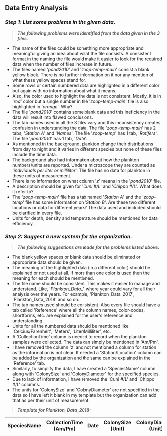 ## **Data Entry Analysis**

### **_Step 1: List some problems in the given data._**

> **_The following problems were identified from the data given in the 3 files._** 

- The name of the files could be something more appropriate and meaningful giving an idea about what the file consists. A consistent format in the naming the file would make it easier to look for the required data when the number of files increase in future. 
- The files named '_pond2010_' and '_zoop-temp-main_' consist a blank yellow block. There is no further information on it nor any mention of what these yellow spaces stand for. 
- Some rows or certain numbered data are highlighted in a different color but again with no information about what it means. 
- Also, the color used to highlight the data is not consistent. Mostly, it is in '_red_' color but a single number in the '_zoop-temp-main_' file is also highlighted in '_orange_'. Why?
- The file '_pond2010_' contains some blank data and this ineficiency in the data will result into flawed conclusions. 
- The tab names used in all the 3 files vary and this inconsistency creates confusion in understanding the data. The file '_zoop-temp-main_' has 2 tabs, '_Station A_' and '_Names_'. The file '_zoop-temp_' has 1 tab, '_Rotifers_'. The file '_pond2010_' has 1 tab, '_Data_'.
- As mentioned in the background, plankton change their distributions from day to night and it varies in different species but none of these files include the time data. 
- The background also had information about how the plankton numbers/units are reported. Under a microscope they are counted as '_individuals per liter or milliliter_'. The file has no data for plankton in these units of measurement. 
- There is no information on what column '_z_' means in the '_pond2010_' file. 
- A description should be given for '_Cuni #/L_' and '_Chippo #/L_'. What does it refer to?
- The '_zoop-temp-main_' file has a tab named '_Station A_' and the '_zoop-temp_' file has some information on '_Station B_'. Are these two different locations or data for different years? The data used and included should be clarified in every file. 
- Units for depth, density and temperature should be mentioned for data efficiency. 

### **_Step 2: Suggest a new system for the organization._**

> **_The following suggestions are made for the problems listed above._** 

- The blank yellow spaces or blank data should be eliminated or appropriate data should be given.
- The meaning of the highlighted data (in a different color) should be explained or not used at all. If more than one color is used then the meaning for each should be mentioned. 
- The file name should be consistent. This makes it easier to manage and understand. Like, '_Plankton_Data_<year>_', where year could vary for all their analysis over the years. For example, 'Plankton_Data_2017', 'Plankton_Data_2018' and so on.
- The tab names used should be consistent. Also every file should have a tab called 'Reference' where all the column names, color-codes, shortforms, etc. are explained for the user's reference and understanding. 
- Units for all the numbered data should be mentioned like 'Celcius/Farenheit', 'Meters', 'Liter/Milliliter', etc. 
- A 'CollectionTime' column is needed to record when the plankton samples were collected. The data can simply be mentioned in 'Am/Pm'. 
- I have removed the column 'z' and not mentioned a column for station as the information is not clear. If needed a 'Station/Location' column can be added by the organization and the same can be explained in the 'Reference' tab. 
- Similarly, to simplify the data, I have created a 'SpeciesName' column along with 'ColonySize' and 'ColonyDiameter' for the specified species.
- Due to lack of information, I have removed the 'Cuni #/L' and 'Chippo #/L' columns.
- The units for 'ColonySize' and 'ColonyDiameter' are not specified in the data so I have left it blank in my template but the organization can add that as per their unit of measurement. 
  
> **_Template for Plankton_Data_2018:_**

| SpeciesName | CollectionTime (Am/Pm) | Date | ColonySize (Unit) | ColonyDiameter (Unit) | Temperature (Celsius/Fahrenheit) | Depth (Meters) | Density (Liter/Milliliter) | Chlorophyll a |
|-------------|------------------------|------|-------------------|-----------------------|----------------------------------|----------------|----------------------------|---------------|
